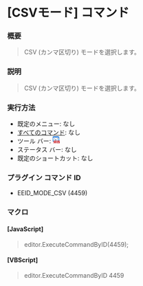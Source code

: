 # \[CSVモード\] コマンド

### 概要

> CSV (カンマ区切り) モードを選択します。

### 説明

> CSV (カンマ区切り) モードを選択します。

### 実行方法

- 既定のメニュー: なし
- [すべてのコマンド](../../glossary/allcommands): なし
- ツール バー: ![](../../images/csv.gif)
- ステータス バー: なし
- 既定のショートカット: なし

### プラグイン コマンド ID

- EEID\_MODE\_CSV (4459)

### マクロ

#### \[JavaScript\]

> editor.ExecuteCommandByID(4459);

#### \[VBScript\]

> editor.ExecuteCommandByID 4459
